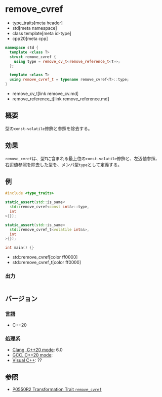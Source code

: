 # remove_cvref
* type_traits[meta header]
* std[meta namespace]
* class template[meta id-type]
* cpp20[meta cpp]

```cpp
namespace std {
  template <class T>
  struct remove_cvref {
    using type = remove_cv_t<remove_reference_t<T>>;
  };

  template <class T>
  using remove_cvref_t = typename remove_cvref<T>::type;
}
```
* remove_cv_t[link remove_cv.md]
* remove_reference_t[link remove_reference.md]

## 概要
型の`const-volatile`修飾と参照を除去する。


## 効果
`remove_cvref`は、型`T`に含まれる最上位の`const-volatile`修飾と、左辺値参照、右辺値参照を除去した型を、メンバ型`type`として定義する。


## 例
```cpp example
#include <type_traits>

static_assert(std::is_same<
  std::remove_cvref<const int&>::type,
  int
>{});

static_assert(std::is_same<
  std::remove_cvref_t<volatile int&&>,
  int
>{});

int main() {}
```
* std::remove_cvref[color ff0000]
* std::remove_cvref_t[color ff0000]

### 出力
```
```

## バージョン
### 言語
- C++20

### 処理系
- [Clang, C++20 mode](/implementation.md#clang): 6.0
- [GCC, C++20 mode](/implementation.md#gcc):
- [Visual C++](/implementation.md#visual_cpp): ??


## 参照
- [P0550R2 Transformation Trait `remove_cvref`](http://www.open-std.org/jtc1/sc22/wg21/docs/papers/2017/p0550r2.pdf)
